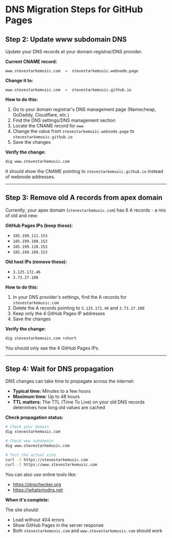 # DNS Migration Steps for GitHub Pages

## Step 2: Update www subdomain DNS

Update your DNS records at your domain registrar/DNS provider.

**Current CNAME record:**

```
www.stevestarkemusic.com  →  stevestarkemusic.webnode.page
```

**Change it to:**

```
www.stevestarkemusic.com  →  stevestarkemusic.github.io
```

**How to do this:**

1. Go to your domain registrar's DNS management page (Namecheap, GoDaddy, Cloudflare, etc.)
2. Find the DNS settings/DNS management section
3. Locate the CNAME record for `www`
4. Change the value from `stevestarkemusic.webnode.page` to `stevestarkemusic.github.io`
5. Save the changes

**Verify the change:**

```bash
dig www.stevestarkemusic.com
```

It should show the CNAME pointing to `stevestarkemusic.github.io` instead of webnode addresses.

---

## Step 3: Remove old A records from apex domain

Currently, your apex domain (`stevestarkemusic.com`) has 6 A records - a mix of old and new:

**GitHub Pages IPs (keep these):**

- `185.199.111.153`
- `185.199.108.153`
- `185.199.110.153`
- `185.199.109.153`

**Old host IPs (remove these):**

- `3.125.172.46`
- `3.73.27.108`

**How to do this:**

1. In your DNS provider's settings, find the A records for `stevestarkemusic.com`
2. Delete the A records pointing to `3.125.172.46` and `3.73.27.108`
3. Keep only the 4 GitHub Pages IP addresses
4. Save the changes

**Verify the change:**

```bash
dig stevestarkemusic.com +short
```

You should only see the 4 GitHub Pages IPs.

---

## Step 4: Wait for DNS propagation

DNS changes can take time to propagate across the internet:

- **Typical time:** Minutes to a few hours
- **Maximum time:** Up to 48 hours
- **TTL matters:** The TTL (Time To Live) on your old DNS records determines how long old values are cached

**Check propagation status:**

```bash
# Check your domain
dig stevestarkemusic.com

# Check www subdomain
dig www.stevestarkemusic.com

# Test the actual site
curl -I https://stevestarkemusic.com
curl -I https://www.stevestarkemusic.com
```

You can also use online tools like:

- <https://dnschecker.org>
- <https://whatsmydns.net>

**When it's complete:**

The site should:

- Load without 404 errors
- Show GitHub Pages in the server response
- Both `stevestarkemusic.com` and `www.stevestarkemusic.com` should work
